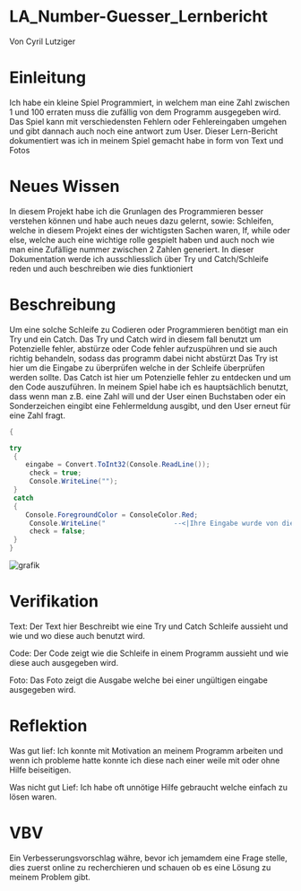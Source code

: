 # LA_Number-Guesser_Lernbericht
Von Cyril Lutziger

# Einleitung

Ich habe ein kleine Spiel Programmiert, in welchem man eine Zahl zwischen 1 und 100 erraten muss die zufällig von dem Programm ausgegeben wird.
Das Spiel kann mit verschiedensten Fehlern oder Fehlereingaben umgehen und gibt dannach auch noch eine antwort zum User.
Dieser Lern-Bericht dokumentiert was ich in meinem Spiel gemacht habe in form von Text und Fotos

# Neues Wissen

In diesem Projekt habe ich die Grunlagen des Programmieren besser verstehen können und habe auch neues dazu gelernt, sowie: Schleifen, welche in diesem Projekt eines der wichtigsten Sachen waren, If, while oder else, welche auch eine wichtige rolle gespielt haben und auch noch wie man eine Zufällige nummer zwischen 2 Zahlen generiert.
In dieser Dokumentation werde ich ausschliesslich über Try und Catch/Schleife reden und auch beschreiben wie dies funktioniert

# Beschreibung

Um eine solche Schleife zu Codieren oder Programmieren benötigt man ein Try und ein Catch.
Das Try und Catch wird in diesem fall benutzt um Potenzielle fehler, abstürze oder Code fehler aufzuspühren und sie auch richtig behandeln, sodass das programm dabei nicht abstürzt
Das Try ist hier um die Eingabe zu überprüfen welche in der Schleife überprüfen werden sollte.
Das Catch ist hier um Potenzielle fehler zu entdecken und um den Code auszuführen.
In meinem Spiel habe ich es hauptsächlich benutzt, dass wenn man z.B. eine Zahl will und der User einen Buchstaben oder ein Sonderzeichen eingibt eine Fehlermeldung ausgibt, und den User erneut für eine Zahl fragt.

```c#
{

try
 {
	eingabe = Convert.ToInt32(Console.ReadLine());
     check = true;
     Console.WriteLine("");
 }
 catch
 {
	Console.ForegroundColor = ConsoleColor.Red;
     Console.WriteLine("                 --<|Ihre Eingabe wurde von diesem Programm nicht erkannt. Bitte geben Sie dies erneut ein|>--");
     check = false;
 }
}
 ```




![grafik](https://user-images.githubusercontent.com/110893288/189858335-38cf1383-f245-46b5-a7c4-cea46df80fe6.png)

# Verifikation

Text:
Der Text hier Beschreibt wie eine Try und Catch Schleife aussieht und wie und wo diese auch benutzt wird.

Code:
Der Code zeigt wie die Schleife in einem Programm aussieht und wie diese auch ausgegeben wird.

Foto:
Das Foto zeigt die Ausgabe welche bei einer ungültigen eingabe ausgegeben wird.

# Reflektion

Was gut lief:
Ich konnte mit Motivation an meinem Programm arbeiten und wenn ich probleme hatte konnte ich diese nach einer weile mit oder ohne Hilfe beiseitigen.

Was nicht gut Lief:
Ich habe oft unnötige Hilfe gebraucht welche einfach zu lösen waren.

# VBV
Ein Verbesserungsvorschlag währe, bevor ich jemamdem eine Frage stelle, dies zuerst online zu recherchieren und schauen ob es eine Lösung zu meinem Problem gibt.
